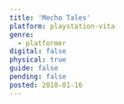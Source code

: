 ```yaml
---
title: 'Mecho Tales'
platform: playstation-vita
genre:
  - platformer
digital: false
physical: true
guide: false
pending: false
posted: 2018-01-16
---
```

